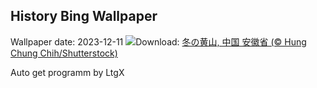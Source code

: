 ## History Bing Wallpaper
Wallpaper date: 2023-12-11
![](https://www.bing.com/th?id=OHR.MountainDayChina_JA-JP0160517596_UHD.jpg&w=1000)Download: [冬の黄山, 中国 安徽省 (© Hung Chung Chih/Shutterstock)](https://www.bing.com/th?id=OHR.MountainDayChina_JA-JP0160517596_UHD.jpg)

Auto get programm by LtgX
